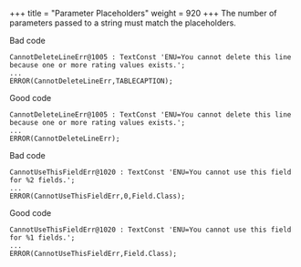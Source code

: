 +++
title = "Parameter Placeholders"
weight = 920
+++
The number of parameters passed to a string must match the placeholders.

Bad code

    CannotDeleteLineErr@1005 : TextConst 'ENU=You cannot delete this line because one or more rating values exists.';
    ...
    ERROR(CannotDeleteLineErr,TABLECAPTION);

Good code

    CannotDeleteLineErr@1005 : TextConst 'ENU=You cannot delete this line because one or more rating values exists.';
    ...
    ERROR(CannotDeleteLineErr);



Bad code

    CannotUseThisFieldErr@1020 : TextConst 'ENU=You cannot use this field for %2 fields.';
    ...
    ERROR(CannotUseThisFieldErr,0,Field.Class);

Good code

    CannotUseThisFieldErr@1020 : TextConst 'ENU=You cannot use this field for %1 fields.';
    ...
    ERROR(CannotUseThisFieldErr,Field.Class);

###
